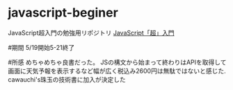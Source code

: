 # javascript-beginer
JavaScript超入門の勉強用リポジトリ
[JavaScript「超」入門](https://books.google.co.jp/books/about/%E7%A2%BA%E3%81%8B%E3%81%AA%E5%8A%9B%E3%81%8C%E8%BA%AB%E3%81%AB%E3%81%A4%E3%81%8FJavaScript.html?id=tU6wDwAAQBAJ&printsec=frontcover&source=kp_read_button&redir_esc=y#v=onepage&q&f=false)

#期間
5/19開始5-21終了

#所感
めちゃめちゃ良書だった。
JSの構文から始まって終わりはAPIを取得して画面に天気予報を表示するなど幅が広く税込み2600円は無駄ではないと感じた.
cawauchi's珠玉の技術書に加入が決定した



